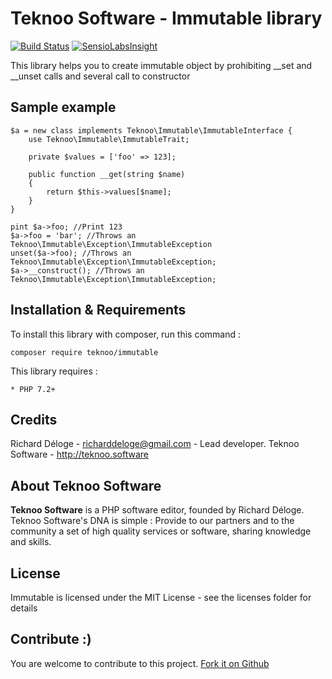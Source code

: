 Teknoo Software - Immutable library
===================================

[![Build Status](https://travis-ci.org/TeknooSoftware/immutable.svg?branch=master)](https://travis-ci.org/TeknooSoftware/immutable) [![SensioLabsInsight](https://insight.sensiolabs.com/projects/9db77f47-ae63-426e-96e9-8dcccf51b08f/mini.png)](https://insight.sensiolabs.com/projects/9db77f47-ae63-426e-96e9-8dcccf51b08f)

This library helps you to create immutable object by prohibiting __set and __unset calls and several call to constructor

Sample example
--------------

    $a = new class implements Teknoo\Immutable\ImmutableInterface {
        use Teknoo\Immutable\ImmutableTrait;
        
        private $values = ['foo' => 123];
        
        public function __get(string $name) 
        {
            return $this->values[$name];
        }
    }
    
    pint $a->foo; //Print 123
    $a->foo = 'bar'; //Throws an Teknoo\Immutable\Exception\ImmutableException
    unset($a->foo); //Throws an Teknoo\Immutable\Exception\ImmutableException;
    $a->__construct(); //Throws an Teknoo\Immutable\Exception\ImmutableException;

Installation & Requirements
---------------------------
To install this library with composer, run this command :

    composer require teknoo/immutable

This library requires :

    * PHP 7.2+

Credits
-------
Richard Déloge - <richarddeloge@gmail.com> - Lead developer.
Teknoo Software - <http://teknoo.software>

About Teknoo Software
---------------------
**Teknoo Software** is a PHP software editor, founded by Richard Déloge. 
Teknoo Software's DNA is simple : Provide to our partners and to the community a set of high quality services or software,
 sharing knowledge and skills.

License
-------
Immutable is licensed under the MIT License - see the licenses folder for details

Contribute :)
-------------

You are welcome to contribute to this project. [Fork it on Github](CONTRIBUTING.md)
